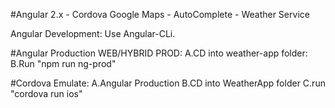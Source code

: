 #Angular 2.x - Cordova Google Maps - AutoComplete - Weather Service

Angular Development:
Use Angular-CLi.

#Angular Production WEB/HYBRID PROD:
A.CD into weather-app folder:
B.Run "npm run ng-prod"

#Cordova Emulate:
A.Angular Production
B.CD into WeatherApp folder
C.run "cordova run ios" 


